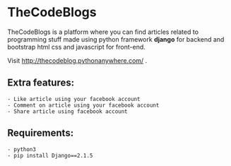 # TheCodeBlogs
TheCodeBlogs is a platform where you can find articles related to programming stuff made using python framework **django**
for backend and bootstrap html css and javascript for front-end.

Visit http://thecodeblog.pythonanywhere.com/ .

## Extra features:
  ```
  - Like article using your facebook account
  - Comment on article using your facebook account
  - Share article using facebook account
  
  ```
## Requirements:
  ```
  - python3
  - pip install Django==2.1.5
  
  ```
